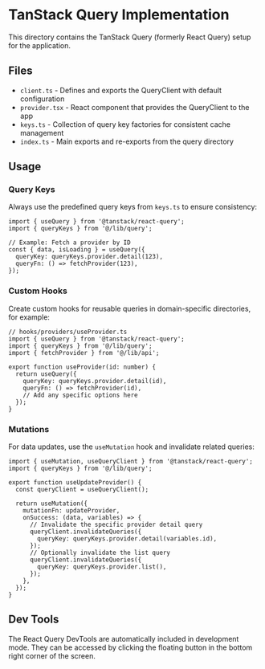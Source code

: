# TanStack Query Implementation

This directory contains the TanStack Query (formerly React Query) setup for the application.

## Files

- `client.ts` - Defines and exports the QueryClient with default configuration
- `provider.tsx` - React component that provides the QueryClient to the app
- `keys.ts` - Collection of query key factories for consistent cache management
- `index.ts` - Main exports and re-exports from the query directory

## Usage

### Query Keys

Always use the predefined query keys from `keys.ts` to ensure consistency:

```tsx
import { useQuery } from '@tanstack/react-query';
import { queryKeys } from '@/lib/query';

// Example: Fetch a provider by ID
const { data, isLoading } = useQuery({
  queryKey: queryKeys.provider.detail(123),
  queryFn: () => fetchProvider(123),
});
```

### Custom Hooks

Create custom hooks for reusable queries in domain-specific directories, for example:

```tsx
// hooks/providers/useProvider.ts
import { useQuery } from '@tanstack/react-query';
import { queryKeys } from '@/lib/query';
import { fetchProvider } from '@/lib/api';

export function useProvider(id: number) {
  return useQuery({
    queryKey: queryKeys.provider.detail(id),
    queryFn: () => fetchProvider(id),
    // Add any specific options here
  });
}
```

### Mutations

For data updates, use the `useMutation` hook and invalidate related queries:

```tsx
import { useMutation, useQueryClient } from '@tanstack/react-query';
import { queryKeys } from '@/lib/query';

export function useUpdateProvider() {
  const queryClient = useQueryClient();
  
  return useMutation({
    mutationFn: updateProvider,
    onSuccess: (data, variables) => {
      // Invalidate the specific provider detail query
      queryClient.invalidateQueries({
        queryKey: queryKeys.provider.detail(variables.id),
      });
      // Optionally invalidate the list query
      queryClient.invalidateQueries({
        queryKey: queryKeys.provider.list(),
      });
    },
  });
}
```

## Dev Tools

The React Query DevTools are automatically included in development mode. They can be accessed by clicking the floating button in the bottom right corner of the screen.
